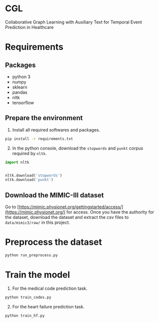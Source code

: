 # CGL

Collaborative Graph Learning with Auxiliary Text for Temporal Event Prediction in Healthcare

# Requirements

## Packages

- python 3
- numpy
- sklearn
- pandas
- nltk
- tensorflow

## Prepare the environment

1. Install all required softwares and packages.

```bash
pip install -r requirements.txt
```

2. In the python console, download the `stopwords` and `punkt` corpus required by `nltk`.

```python
import nltk


nltk.download('stopwords')
nltk.download('punkt')
```

## Download the MIMIC-III dataset

Go to [https://mimic.physionet.org/gettingstarted/access/](https://mimic.physionet.org/) for access. Once you have the authority for the dataset, download the dataset and extract the csv files to `data/mimic3/raw/` in this project.

# Preprocess the dataset

```bash
python run_preprocess.py
```

# Train the model

1. For the medical code prediction task.

```bash
python train_codes.py
```

2. For the heart failure prediction task.

```bash
python train_hf.py
```